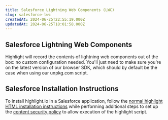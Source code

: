 ```yaml
---
title: Salesforce Lightning Web Components (LWC)
slug: salesforce-lwc
createdAt: 2024-06-25T22:55:19.000Z
updatedAt: 2024-06-25T18:01:58.000Z
---
```


## Salesforce Lightning Web Components

Highlight will record the contents of lightning web components out of the box: no custom configuration needed.
You'll just need to make sure you're on the latest version of our browser SDK, which should by default be the case
when using our unpkg.com script.

## Salesforce Installation Instructions

To install highlight.io in a Salesforce application, follow the [normal highlight HTML installation instructions](../7_other.md) 
while performing additional steps to set up the [content security policy](./content-security-policy.md) 
to allow execution of the highlight script.
